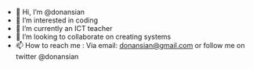 - 👋 Hi, I’m @donansian
- 👀 I’m interested in coding
- 🌱 I’m currently an ICT teacher
- 💞️ I’m looking to collaborate on creating systems 
- 📫 How to reach me : Via email: donansian@gmail.com or follow me on twitter @donansian

<!---
donansian/donansian is a ✨ special ✨ repository because its `README.md` (this file) appears on your GitHub profile.
You can click the Preview link to take a look at your changes.
--->
